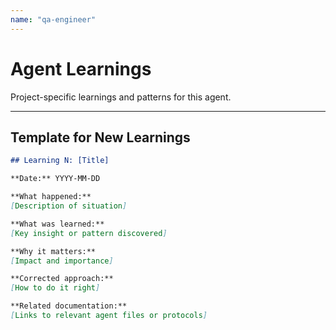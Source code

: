 ```yaml
---
name: "qa-engineer"
---
```


# Agent Learnings

Project-specific learnings and patterns for this agent.

---

## Template for New Learnings

```markdown
## Learning N: [Title]

**Date:** YYYY-MM-DD

**What happened:**
[Description of situation]

**What was learned:**
[Key insight or pattern discovered]

**Why it matters:**
[Impact and importance]

**Corrected approach:**
[How to do it right]

**Related documentation:**
[Links to relevant agent files or protocols]
```

